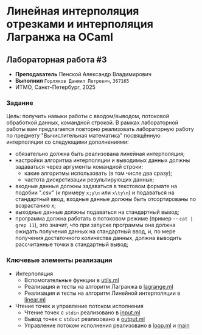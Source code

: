 # Линейная интерполяция отрезками и интерполяция Лагранжа на OCaml

## Лабораторная работа #3

- **Преподаватель** Пенской Александр Владимирович  
- **Выполнил** `Горляков Даниил Петрович`, `367165`
- ИТМО, Санкт-Петербург, 2025

### Задание
Цель: получить навыки работы с вводом/выводом, потоковой обработкой данных, командной строкой.
В рамках лабораторной работы вам предлагается повторно реализовать лабораторную работу
по предмету "Вычислительная математика" посвящённую интерполяции со следующими дополнениями:

- обязательно должна быть реализована линейная интерполяция;
- настройки алгоритма интерполяции и выводимых данных должны задаваться
  через аргументы командной строки:
  * какие алгоритмы использовать (в том числе два сразу);
  * частота дискретизации результирующих данных;
- входные данные должны задаваться в текстовом формате на подобии ".csv"
  (к примеру `x;y\n` или `x\ty\n`) и подаваться на стандартный ввод,
  входные данные должны быть отсортированы по возрастанию x;
- выходные данные должны подаваться на стандартный вывод;
- программа должна работать в потоковом режиме (пример -- `cat | grep 11`),
  это значит, что при запуске программы она должна ожидать получения данных
  на стандартный ввод, и, по мере получения достаточного количества данных,
  должна выводить рассчитанные точки в стандартный вывод;

### Ключевые элементы реализации

- Интерполяция
  * Вспомогательные функции
    в [utils.ml](./lib/interpolation/utils.ml)
  * Реализация и тесты на алгоритм Лагранжа в
    [lagrange.ml](./lib/interpolation/lagrange.ml)
  * Реализация и тесты на алгоритм Линейной интерполяции в
    [linear.ml](./lib/interpolation/linear.ml)
- Чтение точек и управление потоком исполнения
  * Чтение точек с `stdin` реализовано в [input.ml](./lib/cli/input.ml)
  * Вывод точек с `stdout` реализовано в [output.ml](./lib/cli/output.ml)
  * Управление потоком исполнения реализовано в [loop.ml](./lib/cli/loop.ml) и [main](./bin/main.ml)
